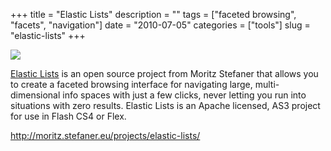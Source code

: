 +++
title = "Elastic Lists"
description = ""
tags = ["faceted browsing", "facets", "navigation"]
date = "2010-07-05"
categories = ["tools"]
slug = "elastic-lists"
+++


<div class="tool-screenshot mb1"><a href="http://moritz.stefaner.eu/projects/elastic-lists/"><img id='bluga-thumbnail-2772' class='bluga-thumbnail custom' src='http://media.konigi.com/bluga/
wt5230824d00b24_custom.jpg'/></a></div><p><a href="http://moritz.stefaner.eu/projects/elastic-lists/">Elastic Lists</a> is an open source project from Moritz Stefaner that allows you to create a faceted browsing interface for navigating large, multi-dimensional info spaces with just a few clicks, never letting you run into situations with zero results. Elastic Lists is an Apache licensed, AS3 project for use in Flash CS4 or Flex.</p>

  
<p><a href="http://moritz.stefaner.eu/projects/elastic-lists/">http://moritz.stefaner.eu/projects/elastic-lists/</a></p>
      
